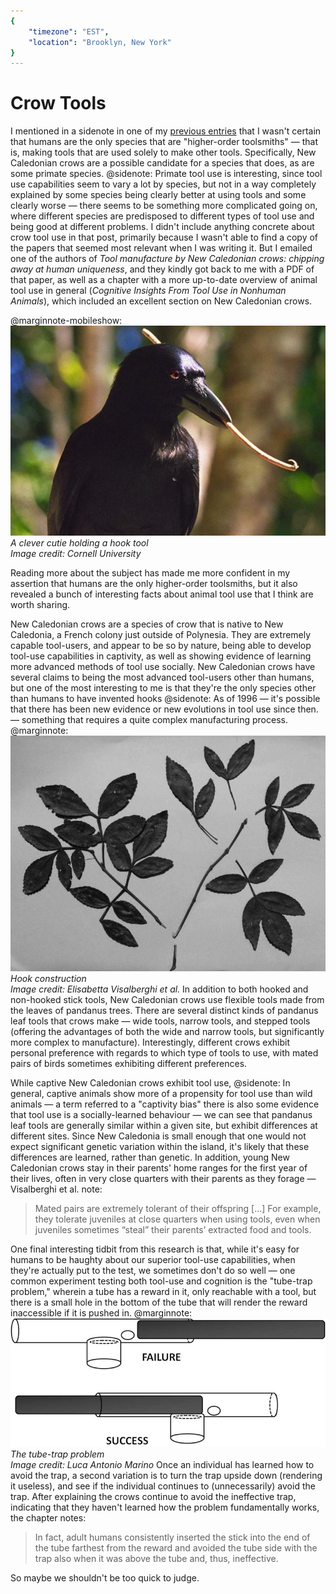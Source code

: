 ```yaml
---
{
	"timezone": "EST",
	"location": "Brooklyn, New York"
}
---
```

# Crow Tools

I mentioned in a sidenote in one of my [previous entries](/tool-heritage) that I wasn't certain that humans are the only species that are "higher-order toolsmiths" — that is, making tools that are used solely to make other tools. Specifically, New Caledonian crows are a possible candidate for a species that does, as are some primate species.
@sidenote: Primate tool use is interesting, since tool use capabilities seem to vary a lot by species, but not in a way completely explained by some species being clearly better at using tools and some clearly worse — there seems to be something more complicated going on, where different species are predisposed to different types of tool use and being good at different problems.
I didn't include anything concrete about crow tool use in that post, primarily because I wasn't able to find a copy of the papers that seemed most relevant when I was writing it. But I emailed one of the authors of *Tool manufacture by New Caledonian crows: chipping away at human uniqueness*, and they kindly got back to me with a PDF of that paper, as well as a chapter with a more up-to-date overview of animal tool use in general (*Cognitive Insights From Tool Use in Nonhuman Animals*), which included an excellent section on New Caledonian crows.

@marginnote-mobileshow: <img src="/img/post/crow-tools/crow1.jpg" alt="A large black crow holding a hook-shaped stick in its beak"/> *A clever cutie holding a hook tool*<br>*Image credit: Cornell University*

Reading more about the subject has made me more confident in my assertion that humans are the only higher-order toolsmiths, but it also revealed a bunch of interesting facts about animal tool use that I think are worth sharing.

New Caledonian crows are a species of crow that is native to New Caledonia, a French colony just outside of Polynesia. They are extremely capable tool-users, and appear to be so by nature, being able to develop tool-use capabilities in captivity, as well as showing evidence of learning more advanced methods of tool use socially. New Caledonian crows have several claims to being the most advanced tool-users other than humans, but one of the most interesting to me is that they're the only species other than humans to have invented hooks
@sidenote: As of 1996 — it's possible that there has been new evidence or new evolutions in tool use since then.
— something that requires a quite complex manufacturing process.
@marginnote: <img src="/img/post/crow-tools/hook-construction.png" alt="A photograph of a disassembled branch from a tree, one part of which has been turned into a hook tool by a New Caledonian crow"/> *Hook construction*<br>*Image credit: Elisabetta Visalberghi et al.*
In addition to both hooked and non-hooked stick tools, New Caledonian crows use flexible tools made from the leaves of pandanus trees. There are several distinct kinds of pandanus leaf tools that crows make — wide tools, narrow tools, and stepped tools (offering the advantages of both the wide and narrow tools, but significantly more complex to manufacture). Interestingly, different crows exhibit personal preference with regards to which type of tools to use, with mated pairs of birds sometimes exhibiting different preferences.

While captive New Caledonian crows exhibit tool use,
@sidenote: In general, captive animals show more of a propensity for tool use than wild animals — a term referred to a "captivity bias"
there is also some evidence that tool use is a socially-learned behaviour — we can see that pandanus leaf tools are generally similar within a given site, but exhibit differences at different sites. Since New Caledonia is small enough that one would not expect significant genetic variation within the island, it's likely that these differences are learned, rather than genetic. In addition, young New Caledonian crows stay in their parents' home ranges for the first year of their lives, often in very close quarters with their parents as they forage — Visalberghi et al. note:

> Mated pairs are extremely tolerant of their offspring […] For example, they tolerate juveniles at close quarters when using tools, even when juveniles sometimes “steal” their parents’ extracted food and tools. 

One final interesting tidbit from this research is that, while it's easy for humans to be haughty about our superior tool-use capabilities, when they're actually put to the test, we sometimes don't do so well — one common experiment testing both tool-use and cognition is the "tube-trap problem," wherein a tube has a reward in it, only reachable with a tool, but there is a small hole in the bottom of the tube that will render the reward inaccessible if it is pushed in.
@marginnote: <img src="/img/post/crow-tools/tube-trap.png" alt="An image of two tubes with a circle in them represnting a reward, and rods inserted to push out the reward. The top image is marked 'failure,' and shows the reward being pushed into the hole, whereas the second image is marked 'success,' and shows the rod inserted from the other side of the tube, avoiding the trap"/> *The tube-trap problem*<br>*Image credit: Luca Antonio Marino*
Once an individual has learned how to avoid the trap, a second variation is to turn the trap upside down (rendering it useless), and see if the individual continues to (unnecessarily) avoid the trap. After explaining the crows continue to avoid the ineffective trap, indicating that they haven't learned how the problem fundamentally works, the chapter notes:

> In fact, adult humans consistently inserted the stick into the end of the tube farthest from the reward and avoided the tube side with the trap also when it was above the tube and, thus, ineffective.

So maybe we shouldn't be too quick to judge.
